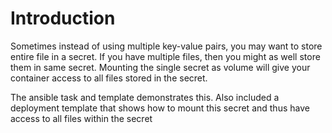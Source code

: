 # Introduction
Sometimes instead of using multiple key-value pairs, you may want to store entire file in a secret. If you have multiple files, then you might as well store them in same secret. Mounting the single secret as volume will give your container access to all files stored in the secret.

The ansible task and template demonstrates this. Also included a deployment template that shows how to mount this secret and thus have access to all files within the secret
